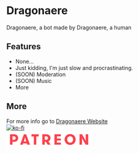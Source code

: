 # Dragonaere

Dragonaere, a bot made by Dragonaere, a human

## Features

- None...
- Just kidding, I'm just slow and procrastinating.
- (SOON) Moderation
- (SOON) Music
- More

## More

For more info go to [Dragonaere Website](https://www.dragonaere.tech)\
[![ko-fi](https://ko-fi.com/img/githubbutton_sm.svg)](https://ko-fi.com/dragonaere)\
[![Patreon](assets/Patreon.png)](https://www.patreon.com/dragonaere)
